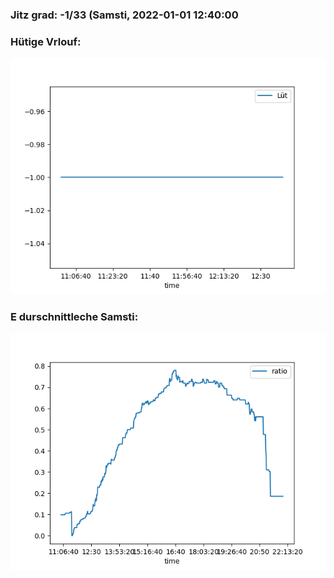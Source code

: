 ### Jitz grad: -1/33 (Samsti, 2022-01-01 12:40:00

### Hütige Vrlouf:
![Graph](Today.png)

### E durschnittleche Samsti:
![Graph](Samsti.png)